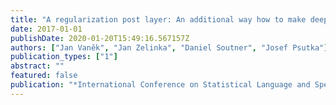 ```yaml
---
title: "A regularization post layer: An additional way how to make deep neural networks robust"
date: 2017-01-01
publishDate: 2020-01-20T15:49:16.567157Z
authors: ["Jan Vaněk", "Jan Zelinka", "Daniel Soutner", "Josef Psutka"]
publication_types: ["1"]
abstract: ""
featured: false
publication: "*International Conference on Statistical Language and Speech Processing*"
---
```


